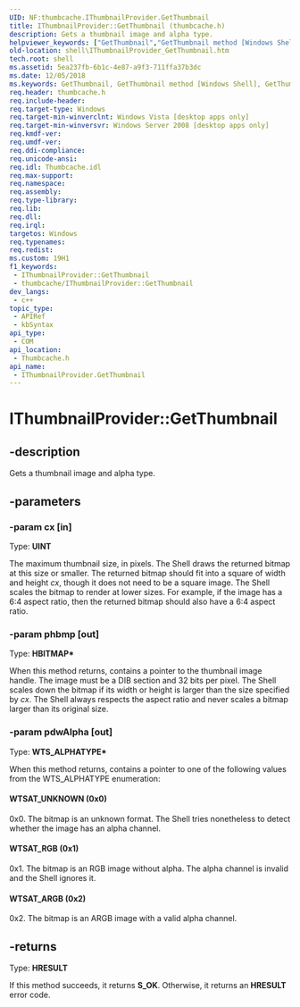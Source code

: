```yaml
---
UID: NF:thumbcache.IThumbnailProvider.GetThumbnail
title: IThumbnailProvider::GetThumbnail (thumbcache.h)
description: Gets a thumbnail image and alpha type.
helpviewer_keywords: ["GetThumbnail","GetThumbnail method [Windows Shell]","GetThumbnail method [Windows Shell]","IThumbnailProvider interface","IThumbnailProvider interface [Windows Shell]","GetThumbnail method","IThumbnailProvider.GetThumbnail","IThumbnailProvider::GetThumbnail","WTSAT_ARGB","WTSAT_RGB","WTSAT_UNKNOWN","_shell_IThumbnailProvider_GetThumbnail","shell.IThumbnailProvider_GetThumbnail","thumbcache/IThumbnailProvider::GetThumbnail"]
old-location: shell\IThumbnailProvider_GetThumbnail.htm
tech.root: shell
ms.assetid: 5ea237fb-6b1c-4e87-a9f3-711ffa37b3dc
ms.date: 12/05/2018
ms.keywords: GetThumbnail, GetThumbnail method [Windows Shell], GetThumbnail method [Windows Shell],IThumbnailProvider interface, IThumbnailProvider interface [Windows Shell],GetThumbnail method, IThumbnailProvider.GetThumbnail, IThumbnailProvider::GetThumbnail, WTSAT_ARGB, WTSAT_RGB, WTSAT_UNKNOWN, _shell_IThumbnailProvider_GetThumbnail, shell.IThumbnailProvider_GetThumbnail, thumbcache/IThumbnailProvider::GetThumbnail
req.header: thumbcache.h
req.include-header: 
req.target-type: Windows
req.target-min-winverclnt: Windows Vista [desktop apps only]
req.target-min-winversvr: Windows Server 2008 [desktop apps only]
req.kmdf-ver: 
req.umdf-ver: 
req.ddi-compliance: 
req.unicode-ansi: 
req.idl: Thumbcache.idl
req.max-support: 
req.namespace: 
req.assembly: 
req.type-library: 
req.lib: 
req.dll: 
req.irql: 
targetos: Windows
req.typenames: 
req.redist: 
ms.custom: 19H1
f1_keywords:
 - IThumbnailProvider::GetThumbnail
 - thumbcache/IThumbnailProvider::GetThumbnail
dev_langs:
 - c++
topic_type:
 - APIRef
 - kbSyntax
api_type:
 - COM
api_location:
 - Thumbcache.h
api_name:
 - IThumbnailProvider.GetThumbnail
---
```


# IThumbnailProvider::GetThumbnail


## -description

Gets a thumbnail image and alpha type.

## -parameters

### -param cx [in]

Type: <b>UINT</b>

The maximum thumbnail size, in pixels. The Shell draws the returned bitmap at this size or smaller. The returned bitmap should fit into a square of width and height <i>cx</i>, though it does not need to be a square image. The Shell  scales the bitmap to render at lower sizes. For example, if the image has a 6:4 aspect ratio, then the returned bitmap should also have a 6:4 aspect ratio.

### -param phbmp [out]

Type: <b>HBITMAP*</b>

When this method returns, contains a pointer to the thumbnail image handle. The image must be a DIB section and 32 bits per pixel. The Shell scales down the bitmap if its width or height is larger than the size specified by <i>cx</i>. The Shell always respects the aspect ratio and never scales a bitmap larger than its original size.

### -param pdwAlpha [out]

Type: <b>WTS_ALPHATYPE*</b>

When this method returns, contains a pointer to one of the following values from the WTS_ALPHATYPE enumeration:



#### WTSAT_UNKNOWN (0x0)

0x0. The bitmap is an unknown format. The Shell tries nonetheless to detect whether the image has an alpha channel.



#### WTSAT_RGB (0x1)

0x1. The bitmap is an RGB image without alpha. The alpha channel is invalid and the Shell ignores it.



#### WTSAT_ARGB (0x2)

0x2. The bitmap is an ARGB image with a valid alpha channel.

## -returns

Type: <b>HRESULT</b>

If this method succeeds, it returns <b>S_OK</b>. Otherwise, it returns an <b>HRESULT</b> error code.

